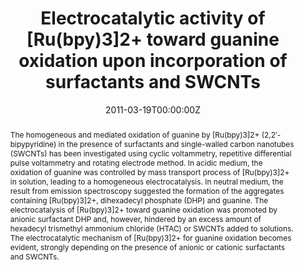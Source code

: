 ---
title: 'Electrocatalytic activity of [Ru(bpy)3]2+ toward guanine oxidation upon incorporation of surfactants and SWCNTs'

# Authors
# If you created a profile for a user (e.g. the default `admin` user), write the username (folder name) here
# and it will be replaced with their full name and linked to their profile.
authors:
  - Miao-Jing Chen
  - Xue-Min Weng
  - Lei-Qing He
  - Shidang Xu
  - Hong Li*

# # Author notes (optional)
# author_notes:
#   - ''
#   - ''
#   - ''
#   - ''
#   - 'Corresponding author'

date: '2011-03-19T00:00:00Z'
doi: '10.1007/s10800-011-0297-9'

# Schedule page publish date (NOT publication's date).
publishDate: '2011-04-20T00:00:00Z'

# Publication type.
# Accepts a single type but formatted as a YAML list (for Hugo requirements).
# Enter a publication type from the CSL standard.
publication_types: ['article-journal']

# Publication name and optional abbreviated publication name.
publication: In *Journal of Applied Electrochemistry*
publication_short: In *J. Appl. Electrochem.*

abstract: The homogeneous and mediated oxidation of guanine by [Ru(bpy)3]2+ (2,2′-bipypyridine) in the presence of surfactants and single-walled carbon nanotubes (SWCNTs) has been investigated using cyclic voltammetry, repetitive differential pulse voltammetry and rotating electrode method. In acidic medium, the oxidation of guanine was controlled by mass transport process of [Ru(bpy)3]2+ in solution, leading to a homogeneous electrocatalysis. In neutral medium, the result from emission spectroscopy suggested the formation of the aggregates containing [Ru(bpy)3]2+, dihexadecyl phosphate (DHP) and guanine. The electrocatalysis of [Ru(bpy)3]2+ toward guanine oxidation was promoted by anionic surfactant DHP and, however, hindered by an excess amount of hexadecyl trismethyl ammonium chloride (HTAC) or SWCNTs added to solutions. The electrocatalytic mechanism of [Ru(bpy)3]2+ for guanine oxidation becomes evident, strongly depending on the presence of anionic or cationic surfactants and SWCNTs.

# Summary. An optional shortened abstract.
summary: The homogeneous and mediated oxidation of guanine by [Ru(bpy)3]2+ (2,2′-bipypyridine) in the presence of surfactants and single-walled carbon nanotubes (SWCNTs) has been investigated using cyclic voltammetry, repetitive differential pulse voltammetry and rotating electrode method. In acidic medium, the oxidation of guanine was controlled by mass transport process of [Ru(bpy)3]2+ in solution, leading to a homogeneous electrocatalysis. In neutral medium, the result from emission spectroscopy suggested the formation of the aggregates containing [Ru(bpy)3]2+, dihexadecyl phosphate (DHP) and guanine. The electrocatalysis of [Ru(bpy)3]2+ toward guanine oxidation was promoted by anionic surfactant DHP and, however, hindered by an excess amount of hexadecyl trismethyl ammonium chloride (HTAC) or SWCNTs added to solutions. The electrocatalytic mechanism of [Ru(bpy)3]2+ for guanine oxidation becomes evident, strongly depending on the presence of anionic or cationic surfactants and SWCNTs.
tags: []

# Display this page in the Featured widget?
featured: true

# Custom links (uncomment lines below)
# links:
# - name: Custom Link
#   url: http://example.org

url_pdf: 'https://link.springer.com/article/10.1007/s10800-011-0297-9'
url_code: ''
url_dataset: ''
url_poster: ''
url_project: ''
url_slides: ''
url_source: ''
url_video: ''

# Featured image
# To use, add an image named `featured.jpg/png` to your page's folder.
# image:
#   caption: 'Image credit: [**Unsplash**](https://unsplash.com/photos/pLCdAaMFLTE)'
#   focal_point: ''
#   preview_only: false
---